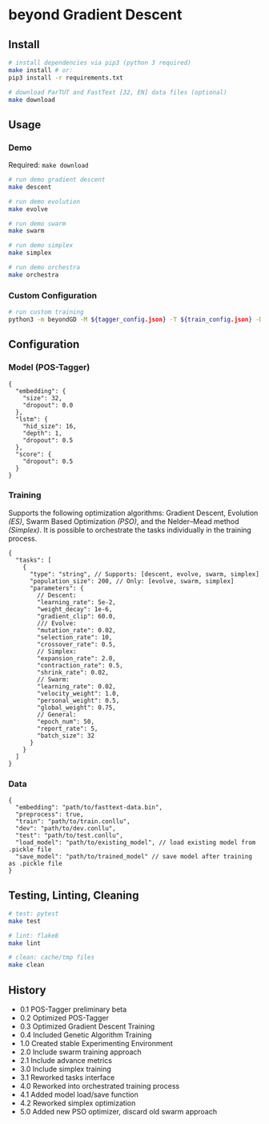 # beyond Gradient Descent

## Install

```bash
# install dependencies via pip3 (python 3 required)
make install # or:
pip3 install -r requirements.txt

# download ParTUT and FastText [32, EN] data files (optional)
make download
```

## Usage

### Demo

Required: `make download`

```bash
# run demo gradient descent
make descent

# run demo evolution
make evolve

# run demo swarm
make swarm

# run demo simplex
make simplex

# run demo orchestra
make orchestra
```

### Custom Configuration

```bash
# run custom training
python3 -m beyondGD -M ${tagger_config.json} -T ${train_config.json} -D ${data_config.json}
```

## Configuration

### Model (POS-Tagger)

```jsonc
{
  "embedding": {
    "size": 32,
    "dropout": 0.0
  },
  "lstm": {
    "hid_size": 16,
    "depth": 1,
    "dropout": 0.5
  },
  "score": {
    "dropout": 0.5
  }
}
```

### Training

Supports the following optimization algorithms: Gradient Descent, Evolution _(ES)_, Swarm Based Optimization _(PSO)_, and the Nelder–Mead method _(Simplex)_.
It is possible to orchestrate the tasks individually in the training process.

```jsonc
{
  "tasks": [
    {
      "type": "string", // Supports: [descent, evolve, swarm, simplex]
      "population_size": 200, // Only: [evolve, swarm, simplex]
      "parameters": {
        // Descent:
        "learning_rate": 5e-2,
        "weight_decay": 1e-6,
        "gradient_clip": 60.0,
        /// Evolve:
        "mutation_rate": 0.02,
        "selection_rate": 10,
        "crossover_rate": 0.5,
        // Simplex:
        "expansion_rate": 2.0,
        "contraction_rate": 0.5,
        "shrink_rate": 0.02,
        // Swarm:
        "learning_rate": 0.02,
        "velocity_weight": 1.0,
        "personal_weight": 0.5,
        "global_weight": 0.75,
        // General:
        "epoch_num": 50,
        "report_rate": 5,
        "batch_size": 32
      }
    }
  ]
}
```

### Data

```jsonc
{
  "embedding": "path/to/fasttext-data.bin",
  "preprocess": true,
  "train": "path/to/train.conllu",
  "dev": "path/to/dev.conllu",
  "test": "path/to/test.conllu",
  "load_model": "path/to/existing_model", // load existing model from .pickle file
  "save_model": "path/to/trained_model" // save model after training as .pickle file
}
```

## Testing, Linting, Cleaning

```bash
# test: pytest
make test

# lint: flake8
make lint

# clean: cache/tmp files
make clean
```

## History

- 0.1 POS-Tagger preliminary beta
- 0.2 Optimized POS-Tagger
- 0.3 Optimized Gradient Descent Training
- 0.4 Included Genetic Algorithm Training
- 1.0 Created stable Experimenting Environment
- 2.0 Include swarm training approach
- 2.1 Include advance metrics
- 3.0 Include simplex training
- 3.1 Reworked tasks interface
- 4.0 Reworked into orchestrated training process
- 4.1 Added model load/save function
- 4.2 Reworked simplex optimization
- 5.0 Added new PSO optimizer, discard old swarm approach